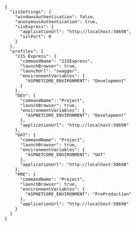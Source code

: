 <pre>
{
  "iisSettings": {
    "windowsAuthentication": false,
    "anonymousAuthentication": true,
    "iisExpress": {
      "applicationUrl": "http://localhost:58698",
      "sslPort": 0
    }
  },
  "profiles": {
    "IIS Express": {
      "commandName": "IISExpress",
      "launchBrowser": true,
      "launchUrl": "swagger",
      "environmentVariables": {
        "ASPNETCORE_ENVIRONMENT": "Development"
      }
    },
    "DEV": {
      "commandName": "Project",
      "launchBrowser": true,
      "environmentVariables": {
        "ASPNETCORE_ENVIRONMENT": "Development"
      },
      "applicationUrl": "http://localhost:58698"
    },
    "UAT": {
      "commandName": "Project",
      "launchBrowser": true,
      "environmentVariables": {
        "ASPNETCORE_ENVIRONMENT": "UAT"
      },
      "applicationUrl": "http://localhost:58698"
    },
    "PRE": {
      "commandName": "Project",
      "launchBrowser": true,
      "environmentVariables": {
        "ASPNETCORE_ENVIRONMENT": "PreProduction"
      },
      "applicationUrl": "http://localhost:58698"
    }
  }
}
</pre>
